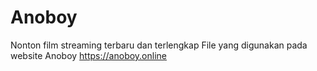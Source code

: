# Anoboy
Nonton film streaming terbaru dan terlengkap
File yang digunakan pada website Anoboy https://anoboy.online

